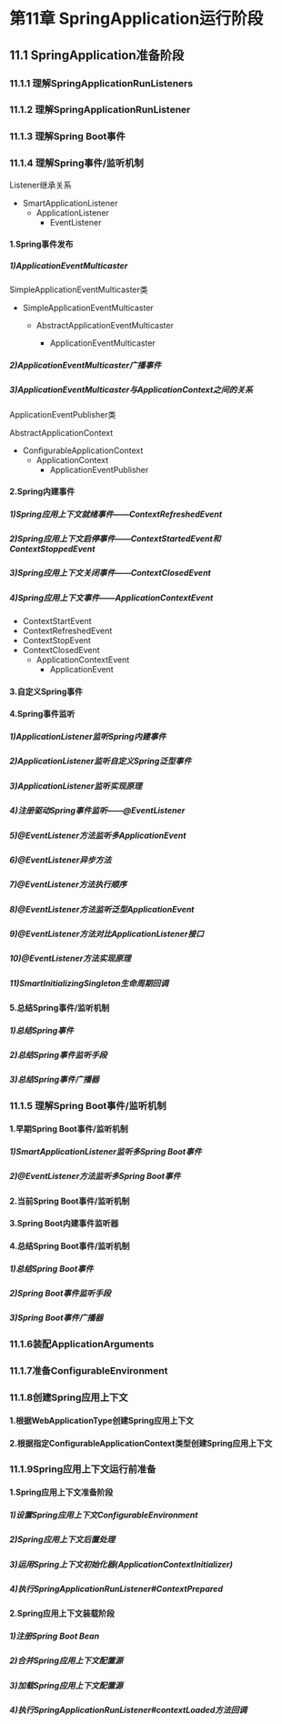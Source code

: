 # 第11章 SpringApplication运行阶段

## 11.1 SpringApplication准备阶段

### 11.1.1 理解SpringApplicationRunListeners

### 11.1.2 理解SpringApplicationRunListener

### 11.1.3 理解Spring Boot事件

### 11.1.4 理解Spring事件/监听机制

Listener继承关系

* SmartApplicationListener
  * ApplicationListener
    * EventListener

#### 1.Spring事件发布

##### 1)ApplicationEventMulticaster

SimpleApplicationEventMulticaster类

* SimpleApplicationEventMulticaster

  * AbstractApplicationEventMulticaster

    * ApplicationEventMulticaster

##### 2)ApplicationEventMulticaster广播事件

##### 3)ApplicationEventMulticaster与ApplicationContext之间的关系

ApplicationEventPublisher类

AbstractApplicationContext
- ConfigurableApplicationContext
  - ApplicationContext
    - ApplicationEventPublisher

#### 2.Spring内建事件

##### 1)Spring应用上下文就绪事件——ContextRefreshedEvent

##### 2)Spring应用上下文启停事件——ContextStartedEvent和ContextStoppedEvent

##### 3)Spring应用上下文关闭事件——ContextClosedEvent

##### 4)Spring应用上下文事件——ApplicationContextEvent

- ContextStartEvent
- ContextRefreshedEvent
- ContextStopEvent
- ContextClosedEvent
  - ApplicationContextEvent
    - ApplicationEvent

#### 3.自定义Spring事件

#### 4.Spring事件监听

##### 1)ApplicationListener监听Spring内建事件

##### 2)ApplicationListener监听自定义Spring泛型事件

##### 3)ApplicationListener监听实现原理

##### 4)注册驱动Spring事件监听——@EventListener

##### 5)@EventListener方法监听多ApplicationEvent

##### 6)@EventListener异步方法

##### 7)@EventListener方法执行顺序

##### 8)@EventListener方法监听泛型ApplicationEvent

##### 9)@EventListener方法对比ApplicationListener接口

##### 10)@EventListener方法实现原理

##### 11)SmartInitializingSingleton生命周期回调

#### 5.总结Spring事件/监听机制

##### 1)总结Spring事件

##### 2)总结Spring事件监听手段

##### 3)总结Spring事件广播器

### 11.1.5 理解Spring Boot事件/监听机制

#### 1.早期Spring Boot事件/监听机制

##### 1)SmartApplicationListener监听多Spring Boot事件

##### 2)@EventListener方法监听多Spring Boot事件

#### 2.当前Spring Boot事件/监听机制

#### 3.Spring Boot内建事件监听器

#### 4.总结Spring Boot事件/监听机制

##### 1)总结Spring Boot事件

##### 2)Spring Boot事件监听手段

##### 3)Spring Boot事件广播器

### 11.1.6装配ApplicationArguments

### 11.1.7准备ConfigurableEnvironment

### 11.1.8创建Spring应用上下文

#### 1.根据WebApplicationType创建Spring应用上下文

#### 2.根据指定ConfigurableApplicationContext类型创建Spring应用上下文

### 11.1.9Spring应用上下文运行前准备

#### 1.Spring应用上下文准备阶段

##### 1)设置Spring应用上下文ConfigurableEnvironment

##### 2)Spring应用上下文后置处理

##### 3)运用Spring上下文初始化器(ApplicationContextInitializer)

##### 4)执行SpringApplicationRunListener#ContextPrepared

#### 2.Spring应用上下文装载阶段

##### 1)注册Spring Boot Bean

##### 2)合并Spring应用上下文配置源

##### 3)加载Spring应用上下文配置源

##### 4)执行SpringApplicationRunListener#contextLoaded方法回调